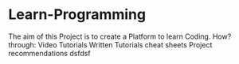 # Learn-Programming

The aim of this Project is to create a Platform to learn Coding.
How? through: 
Video Tutorials
Written Tutorials
cheat sheets
Project recommendations
dsfdsf